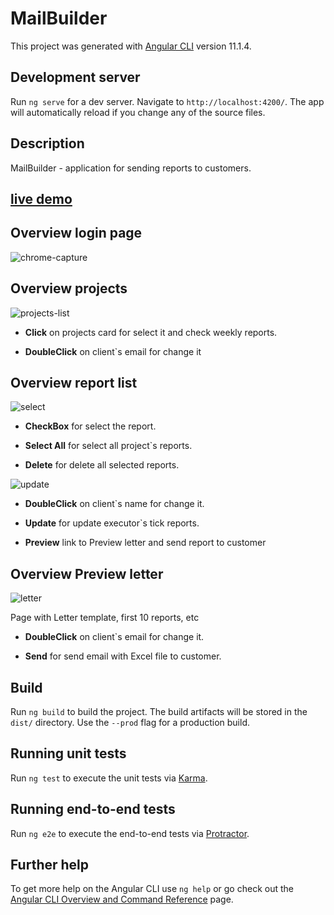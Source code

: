 # MailBuilder

This project was generated with [Angular CLI](https://github.com/angular/angular-cli) version 11.1.4.

## Development server

Run `ng serve` for a dev server. Navigate to `http://localhost:4200/`. The app will automatically reload if you change any of the source files.

## Description

MailBuilder - application for sending reports to customers.

## [live demo](http://178.62.220.61)

## Overview login page
  
<img src="http://images.vfl.ru/ii/1623228883/a2b71888/34768252_m.gif" alt="chrome-capture" title="chrome-capture" border="0"> 


## Overview projects

 <img src="http://images.vfl.ru/ii/1623228905/7808841b/34768265_m.gif" alt="projects-list" title="projects-list" border="0">


- **Click**  on projects card for select it and check weekly reports.

- **DoubleClick**   on client`s email for change it

## Overview report list
 <img src="http://images.vfl.ru/ii/1623228912/c2301d93/34768272_m.gif" alt="select" title="select" border="0"> 

- **CheckBox**  for select the report.

- **Select All**  for select all project`s reports.


- **Delete**  for delete all selected reports.

 <img src="http://images.vfl.ru/ii/1623228920/52b5bfd0/34768273_m.gif" alt="update" title="update" border="0">

 - **DoubleClick**   on client`s name for change it.

  

 - **Update**  for update executor`s tick reports.

 - **Preview**  link to Preview letter and send report to customer


## Overview Preview letter

<img src="http://images.vfl.ru/ii/1623230999/75b02bc4/34768856_m.gif" alt="letter" title="letter" border="0">

Page with Letter template, first 10 reports, etc

- **DoubleClick**   on client`s email for change it.

- **Send**  for send email with Excel file to customer.

## Build

Run `ng build` to build the project. The build artifacts will be stored in the `dist/` directory. Use the `--prod` flag for a production build.

## Running unit tests

Run `ng test` to execute the unit tests via [Karma](https://karma-runner.github.io).

## Running end-to-end tests

Run `ng e2e` to execute the end-to-end tests via [Protractor](http://www.protractortest.org/).

## Further help

To get more help on the Angular CLI use `ng help` or go check out the [Angular CLI Overview and Command Reference](https://angular.io/cli) page.
